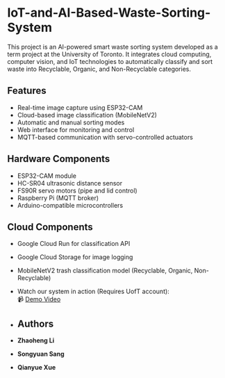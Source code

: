 # IoT-and-AI-Based-Waste-Sorting-System
This project is an AI-powered smart waste sorting system developed as a term project at the University of Toronto. It integrates cloud computing, computer vision, and IoT technologies to automatically classify and sort waste into Recyclable, Organic, and Non-Recyclable categories.

## Features

- Real-time image capture using ESP32-CAM
- Cloud-based image classification (MobileNetV2)
- Automatic and manual sorting modes
- Web interface for monitoring and control
- MQTT-based communication with servo-controlled actuators

## Hardware Components

- ESP32-CAM module
- HC-SR04 ultrasonic distance sensor
- FS90R servo motors (pipe and lid control)
- Raspberry Pi (MQTT broker)
- Arduino-compatible microcontrollers

## Cloud Components

- Google Cloud Run for classification API
- Google Cloud Storage for image logging
- MobileNetV2 trash classification model (Recyclable, Organic, Non-Recyclable)

- Watch our system in action (Requires UofT account):  
📹 [Demo Video](https://play.library.utoronto.ca/watch/f9eee6b63e604408a42305ec975bc442)

- ## Authors

- **Zhaoheng Li** 
- **Songyuan Sang**  
- **Qianyue Xue** 
